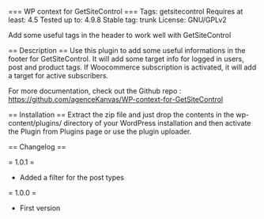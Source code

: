 === WP context for GetSiteControl ===
Tags: getsitecontrol
Requires at least: 4.5
Tested up to: 4.9.8
Stable tag: trunk
License: GNU/GPLv2

Add some useful tags in the header to work well with GetSiteControl

== Description ==
Use this plugin to add some useful informations in the footer for GetSiteControl.
It will add some target info for logged in users, post and product tags.
If Woocommerce subscription is activated, it will add a target for active subscribers.

For more documentation, check out the Github repo : https://github.com/agenceKanvas/WP-context-for-GetSiteControl

== Installation ==
Extract the zip file and just drop the contents in the wp-content/plugins/ directory of your WordPress installation and then activate the Plugin from Plugins page or use the plugin uploader.

== Changelog ==

= 1.0.1 =

* Added a filter for the post types
 
= 1.0.0 =
* First version